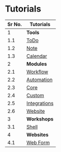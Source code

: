 # Tutorials

| Sr No. | Tutorials   |                         
|------|------------------------------|
|  1     |          **Tools**           |
| 1.1    | [ToDo](./tutorials/todo.md)   |
| 1.2    | [Note](./tutorials/notes.md)    |   
| 1.3    | [Calendar](./tutorials/calender.md) |
| 2    | **Modules**  |               
| 2.1    | [Workflow](./tutorials/workflow.md)|
| 2.2    | [Automation](./tutorials/automation.md)|
| 2.3   | [Core](./tutorials/core.md)|
| 2.4   | [Custom](./tutorials/custom.md)|
| 2.5   | [Integrations](./tutorials/integrations.md) |
| 2.6   | [Website](./tutorials/website.md)|
| 3    |  **Workshops**|
| 3.1   | [Shell](./tutorials/shell.md) |
| 4    | **Websites**|
| 4.1   | [Web Form](./tutorials/webform.md) |
